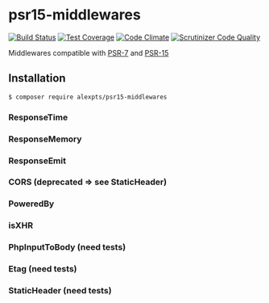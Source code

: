 # psr15-middlewares

[![Build Status](https://travis-ci.org/alexpts/psr15-middlewares.svg?branch=master)](https://travis-ci.org/alexpts/psr15-middlewares)
[![Test Coverage](https://codeclimate.com/github/alexpts/psr15-middlewares/badges/coverage.svg)](https://codeclimate.com/github/alexpts/psr15-middlewares/coverage)
[![Code Climate](https://codeclimate.com/github/alexpts/psr15-middlewares/badges/gpa.svg)](https://codeclimate.com/github/alexpts/psr15-middlewares)
[![Scrutinizer Code Quality](https://scrutinizer-ci.com/g/alexpts/psr15-middlewares/badges/quality-score.png?b=master)](https://scrutinizer-ci.com/g/alexpts/psr15-middlewares/?branch=master)


Middlewares compatible with [PSR-7](https://www.php-fig.org/psr/psr-7/) and [PSR-15](https://www.php-fig.org/psr/psr-15/)

## Installation

```$ composer require alexpts/psr15-middlewares```


### ResponseTime

### ResponseMemory

### ResponseEmit

### CORS (deprecated => see StaticHeader)

### PoweredBy

### isXHR

### PhpInputToBody (need tests)

### Etag (need tests)

### StaticHeader (need tests)
